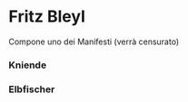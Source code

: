 # Fritz Bleyl  
Compone uno dei Manifesti (verrà censurato)  
  
### Kniende  
  
### Elbfischer   
